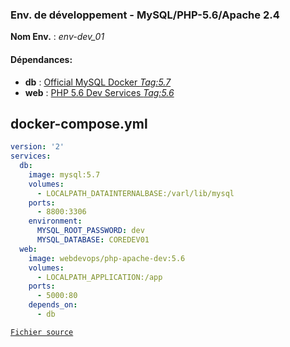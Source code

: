 ### Env. de développement - MySQL/PHP-5.6/Apache 2.4

**Nom Env.** : *env-dev_01*


#### Dépendances:

- **db** : [Official MySQL Docker *Tag:5.7*](https://hub.docker.com/_/mysql/)
- **web** : [PHP 5.6 Dev Services *Tag:5.6*](https://hub.docker.com/r/webdevops/php-apache-dev/)


## docker-compose.yml

```yaml
version: '2'
services:
  db:
    image: mysql:5.7
    volumes:
      - LOCALPATH_DATAINTERNALBASE:/varl/lib/mysql
    ports:
      - 8800:3306
    environment:
      MYSQL_ROOT_PASSWORD: dev
      MYSQL_DATABASE: COREDEV01
  web:
    image: webdevops/php-apache-dev:5.6
    volumes:
      - LOCALPATH_APPLICATION:/app
    ports:
      - 5000:80
    depends_on:
      - db


```

[`Fichier source`](./docker-compose.yml)
